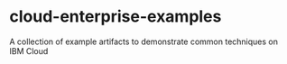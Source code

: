 # cloud-enterprise-examples
A collection of example artifacts to demonstrate common techniques on IBM Cloud
